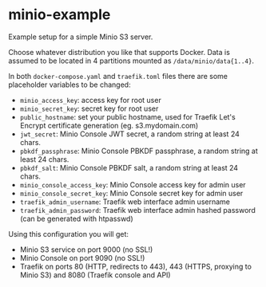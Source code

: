 # minio-example
Example setup for a simple Minio S3 server.

Choose whatever distribution you like that supports Docker. Data is assumed to be located in 4 partitions mounted as `/data/minio/data{1..4}`.

In both `docker-compose.yaml` and `traefik.toml` files there are some placeholder variables to be changed:
* `minio_access_key`: access key for root user
* `minio_secret_key`: secret key for root user
* `public_hostname`: set your public hostname, used for Traefik Let's Encrypt certificate generation (eg. s3.mydomain.com)
* `jwt_secret`: Minio Console JWT secret, a random string at least 24 chars.
* `pbkdf_passphrase`: Minio Console PBKDF passphrase, a random string at least 24 chars.
* `pbkdf_salt`: Minio Console PBKDF salt, a random string at least 24 chars.
* `minio_console_access_key`: Minio Console access key for admin user
* `minio_console_secret_key`: Minio Console secret key for admin user
* `traefik_admin_username`: Traefik web interface admin username
* `traefik_admin_password`: Traefik web interface admin hashed password (can be generated with htpasswd)

Using this configuration you will get:
* Minio S3 service on port 9000 (no SSL!)
* Minio Console on port 9090 (no SSL!)
* Traefik on ports 80 (HTTP, redirects to 443), 443 (HTTPS, proxying to Minio S3) and 8080 (Traefik console and API)
